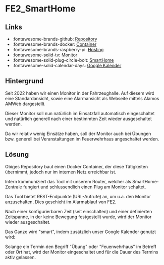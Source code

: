 # FE2_SmartHome

## Links

* :fontawesome-brands-github: [Repository](https://github.com/FFW-Baudenbach/FE2_SmartHome)
* :fontawesome-brands-docker: [Container](https://hub.docker.com/r/odin568/fe2_smarthome)
* :fontawesome-brands-raspberry-pi: [Hosting](../Hardware/RaspberryPi.md#Docker)
* :fontawesome-solid-tv: [Monitor](../Hardware/Alarmvisualisierung.md#monitor)
* :fontawesome-solid-plug-circle-bolt: [SmartHome](../Hardware/Netzwerk.md#smarthome)
* :fontawesome-solid-calendar-days: [Google Kalender](../Dienste/Google.md#kalender)

## Hintergrund

Seit 2022 haben wir einen Monitor in der Fahrzeughalle. Auf diesem wird eine Standardansicht, sowie eine
Alarmansicht als Webseite mittels Alamos AMWeb dargestellt.

Dieser Monitor soll nun natürlich im Einsatzfall automatisch eingeschaltet und natürlich generell nach einer bestimmten
Zeit wieder ausgeschaltet werden.

Da wir relativ wenig Einsätze haben, soll der Monitor auch bei Übungen bzw. generell bei Veranstaltungen im 
Feuerwehrhaus angeschaltet werden.

## Lösung

Obiges Repository baut einen Docker Container, der diese Tätigkeiten übernimmt, jedoch nur im internen Netz erreichbar ist.

Intern kommuniziert das Tool mit unserem Router, welcher als SmartHome-Zentrale fungiert und schlussendlich einen Plug
am Monitor schaltet.

Das Tool bietet REST-Endpunkte (URL-Aufrufe) an, um u.a. den Monitor anzuschalten. Dies geschieht im Alarmablauf von FE2.

Nach einer konfigurierbaren Zeit (seit einschalten) und einer definierten Zeitspanne, in der keine Bewegung festgestellt wurde,
wird der Monitor wieder ausgeschaltet.

Das Ganze wird "smart", indem zusätzlich unser Google Kalender genutzt wird:

Solange ein Termin den Begriff "Übung" oder "Feuerwehrhaus" im Betreff oder Ort hat, wird der Monitor eingeschaltet und für 
die Dauer des Termins aktiv gelassen.

